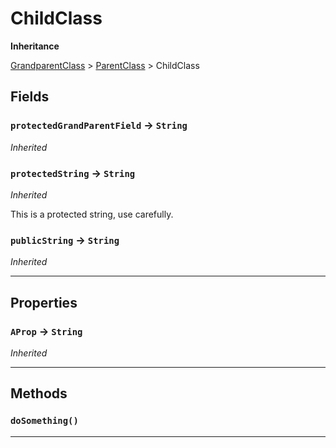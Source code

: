 # ChildClass

**Inheritance**

[GrandparentClass](/Misc-Group/GrandparentClass.md)
 &gt; 
[ParentClass](/Misc-Group/ParentClass.md)
 &gt; 
ChildClass

## Fields

### `protectedGrandParentField` → `String`

*Inherited*

### `protectedString` → `String`

*Inherited*

This is a protected string, use carefully.

### `publicString` → `String`

*Inherited*

---
## Properties

### `AProp` → `String`

*Inherited*

---
## Methods
### `doSomething()`
---
